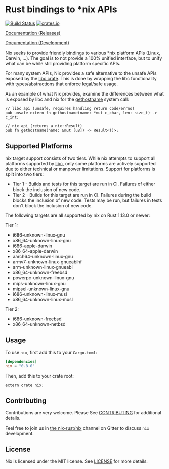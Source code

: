 # Rust bindings to *nix APIs

[![Build Status](https://travis-ci.org/nix-rust/nix.svg?branch=master)](https://travis-ci.org/nix-rust/nix)
[![crates.io](http://meritbadge.herokuapp.com/nix)](https://crates.io/crates/nix)

[Documentation (Releases)](https://docs.rs/nix/)

[Documentation (Development)](https://nix-rust.github.io/nix/nix/index.html)

Nix seeks to provide friendly bindings to various *nix platform APIs (Linux, Darwin,
...). The goal is to not provide a 100% unified interface, but to unify
what can be while still providing platform specific APIs.

For many system APIs, Nix provides a safe alternative to the unsafe APIs
exposed by the [libc crate](https://github.com/rust-lang/libc).  This is done by
wrapping the libc functionality with types/abstractions that enforce legal/safe
usage.


As an example of what Nix provides, examine the differences between what is
exposed by libc and nix for the
[gethostname](http://man7.org/linux/man-pages/man2/gethostname.2.html) system
call:

```rust,ignore
// libc api (unsafe, requires handling return code/errno)
pub unsafe extern fn gethostname(name: *mut c_char, len: size_t) -> c_int;

// nix api (returns a nix::Result)
pub fn gethostname(name: &mut [u8]) -> Result<()>;
```

## Supported Platforms

nix target support consists of two tiers. While nix attempts to support all
platforms supported by [libc](https://github.com/rust-lang/libc), only some
platforms are actively supported due to either technical or manpower
limitations. Support for platforms is split into two tiers:

  * Tier 1 - Builds and tests for this target are run in CI. Failures of either
             block the inclusion of new code.
  * Tier 2 - Builds for this target are run in CI. Failures during the build
             blocks the inclusion of new code. Tests may be run, but failures
             in tests don't block the inclusion of new code.

The following targets are all supported by nix on Rust 1.13.0 or newer:

Tier 1:
  * i686-unknown-linux-gnu
  * x86_64-unknown-linux-gnu
  * i686-apple-darwin
  * x86_64-apple-darwin
  * aarch64-unknown-linux-gnu
  * armv7-unknown-linux-gnueabihf
  * arm-unknown-linux-gnueabi
  * x86_64-unknown-freebsd
  * powerpc-unknown-linux-gnu
  * mips-unknown-linux-gnu
  * mipsel-unknown-linux-gnu
  * i686-unknown-linux-musl
  * x86_64-unknown-linux-musl

Tier 2:
  * i686-unknown-freebsd
  * x86_64-unknown-netbsd

## Usage

To use `nix`, first add this to your `Cargo.toml`:

```toml
[dependencies]
nix = "0.8.0"
```

Then, add this to your crate root:

```rust,ignore
extern crate nix;
```
## Contributing

Contributions are very welcome.  Please See [CONTRIBUTING](CONTRIBUTING.md) for
additional details.

Feel free to join us in [the nix-rust/nix](https://gitter.im/nix-rust/nix) channel on Gitter to
discuss `nix` development.

## License

Nix is licensed under the MIT license.  See [LICENSE](LICENSE) for more details.
